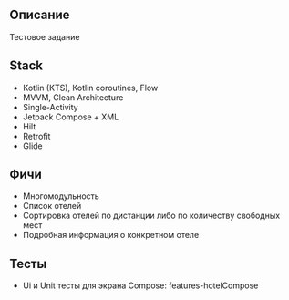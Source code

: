 ## Описание
  Тестовое задание

## Stack
  - Kotlin (KTS), Kotlin coroutines, Flow
  - MVVM, Clean Architecture
  - Single-Activity
  - Jetpack Compose + XML
  - Hilt
  - Retrofit
  - Glide

## Фичи
  - Многомодульность
  - Список отелей
  - Сортировка отелей по дистанции либо по количеству свободных мест
  - Подробная информация о конкретном отеле

## Тесты
  - Ui и Unit тесты для экрана Compose: features-hotelCompose
